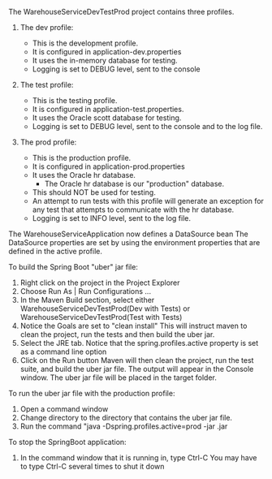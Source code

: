 The WarehouseServiceDevTestProd project contains three profiles.

1. The dev profile:
	- This is the development profile.
	- It is configured in application-dev.properties
	- It uses the in-memory database for testing.
	- Logging is set to DEBUG level, sent to the console
	
2. The test profile:
	- This is the testing profile.
	- It is configured in application-test.properties.
	- It uses the Oracle scott database for testing.
	- Logging is set to DEBUG level, sent to the console and to the log file.
	
3. The prod profile:
	- This is the production profile.
	- It is configured in application-prod.properties
	- It uses the Oracle hr database.
		- The Oracle hr database is our "production" database.
	- This should NOT be used for testing.
	- An attempt to run tests with this profile will generate an exception for 
	  any test that attempts to communicate with the hr database.
	- Logging is set to INFO level, sent to the log file.
	
The WarehouseServiceApplication now defines a DataSource bean
	The DataSource properties are set by using the environment properties that are 
	defined in the active profile.	
	
To build the Spring Boot "uber" jar file:
1. Right click on the project in the Project Explorer
2. Choose Run As | Run Configurations ...
3. In the Maven Build section, select either WarehouseServiceDevTestProd(Dev with Tests)
   or WarehouseServiceDevTestProd(Test with Tests)
4. Notice the Goals are set to "clean install"
	This will instruct maven to clean the project, run the tests and then build the uber jar.
5. Select the JRE tab.
	Notice that the spring.profiles.active property is set as a command line option
6. Click on the Run button
	Maven will then clean the project, run the test suite, and build the uber jar file.
	The output will appear in the Console window.
	The uber jar file will be placed in the target folder.
	
To run the uber jar file with the production profile:
1. Open a command window
2. Change directory to the directory that contains the uber jar file.
3. Run the command "java -Dspring.profiles.active=prod -jar <uber jar file name>.jar

To stop the SpringBoot application:
1. In the command window that it is running in, type Ctrl-C 
	You may have to type Ctrl-C several times to shut it down
	